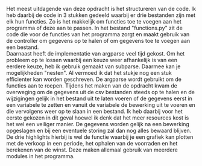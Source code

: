 Het meest uitdagende van deze opdracht is het structureren van de code. Ik heb daarbij de code in 3 stukken gedeeld waarbij er drie bestanden zijn met elk hun functies. Zo is het makkelijk om functies toe te voegen aan het programma of deze aan te passen. In het bestand "functions.py" zit de code die voor de functies van het programma zorgt en maakt gebruik van de controller om gegevens op te halen of om gegevens toe te voegen aan een bestand.  
Daarnaast heeft de implementatie van argparse veel tijd gekost. Om het probleem op te lossen waarbij een keuze weer afhankelijk is van een eerdere keuze, heb ik gebruik gemaakt van subparse. Daarmee kan je mogelijkheden "nesten". Al vermoed ik dat het stukje nog een stuk efficienter kan worden geschreven. De argparse wordt gebruikt om de functies aan te roepen.
Tijdens het maken van de opdracht kwam de overweging om de gegevens uit de csv bestanden steeds op te halen en de wijzigingen gelijk in het bestand uit te laten voeren of de gegevens eerst in een variabele te zetten en vanuit de variabele de bewerking uit te voeren en die vervolgens weer op te slaan in een bestand. Ik heb daarbij voor het eerste gekozen in dit geval hoewel ik denk dat het meer resources kost is het wel een veiliger manier. De gegevens worden gelijk na een bewerking opgeslagen en bij een eventuele storing zal dan nog alles bewaard blijven. De drie highlights hierbij is wel de functie waarbij je een grafiek kan plotten met de verkoop in een periode, het ophalen van de voorraden en het berekenen van de winst. Deze maken allemaal gebruik van meerdere modules in het programma. 

